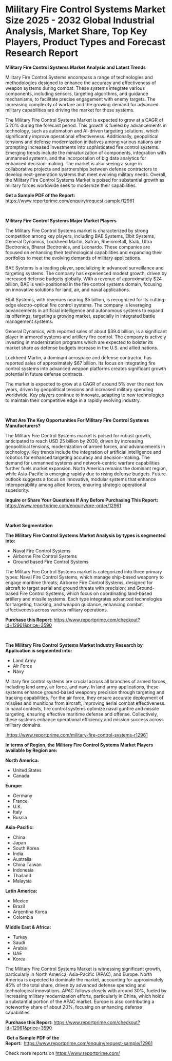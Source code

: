 <p><h1>Military Fire Control Systems Market Size 2025 - 2032 Global Industrial Analysis, Market Share, Top Key Players, Product Types and Forecast Research Report</h1></p><p><strong>Military Fire Control Systems Market Analysis and Latest Trends</strong></p>
<p><p>Military Fire Control Systems encompass a range of technologies and methodologies designed to enhance the accuracy and effectiveness of weapon systems during combat. These systems integrate various components, including sensors, targeting algorithms, and guidance mechanisms, to facilitate precise engagement with enemy targets. The increasing complexity of warfare and the growing demand for advanced military capabilities are driving the market for these systems.</p><p>The Military Fire Control Systems Market is expected to grow at a CAGR of 5.20% during the forecast period. This growth is fueled by advancements in technology, such as automation and AI-driven targeting solutions, which significantly improve operational effectiveness. Additionally, geopolitical tensions and defense modernization initiatives among various nations are prompting increased investments into sophisticated fire control systems. Emerging trends include the miniaturization of components, integration with unmanned systems, and the incorporation of big data analytics for enhanced decision-making. The market is also seeing a surge in collaborative projects and partnerships between defense contractors to develop next-generation systems that meet evolving military needs. Overall, the Military Fire Control Systems Market is poised for substantial growth as military forces worldwide seek to modernize their capabilities.</p></p>
<p><strong>Get a Sample PDF of the Report:&nbsp;</strong> <a href="https://www.reportprime.com/enquiry/request-sample/12961?utm_campaign=2643&utm_medium=2&utm_source=Github&utm_content=ia&utm_term=19032025&utm_id=military-fire-control-systems">https://www.reportprime.com/enquiry/request-sample/12961</a></p>
<p>&nbsp;</p>
<p><strong>Military Fire Control Systems Major Market Players</strong></p>
<p><p>The Military Fire Control Systems market is characterized by strong competition among key players, including BAE Systems, Elbit Systems, General Dynamics, Lockheed Martin, Safran, Rheinmetall, Saab, Ultra Electronics, Bharat Electronics, and Leonardo. These companies are focused on enhancing their technological capabilities and expanding their portfolios to meet the evolving demands of military applications.</p><p>BAE Systems is a leading player, specializing in advanced surveillance and targeting systems. The company has experienced modest growth, driven by increased defense budgets globally. With a revenue of approximately $24 billion, BAE is well-positioned in the fire control systems domain, focusing on innovative solutions for land, air, and naval applications.</p><p>Elbit Systems, with revenues nearing $5 billion, is recognized for its cutting-edge electro-optical fire control systems. The company is leveraging advancements in artificial intelligence and autonomous systems to expand its offerings, targeting a growing market, especially in integrated battle management systems.</p><p>General Dynamics, with reported sales of about $39.4 billion, is a significant player in armored systems and artillery fire control. The company is actively investing in modernization programs which are expected to bolster its market share as defense budgets increase in the U.S. and allied nations.</p><p>Lockheed Martin, a dominant aerospace and defense contractor, has reported sales of approximately $67 billion. Its focus on integrating fire control systems into advanced weapon platforms creates significant growth potential in future defense contracts.</p><p>The market is expected to grow at a CAGR of around 5% over the next few years, driven by geopolitical tensions and increased military spending worldwide. Key players continue to innovate, adapting to new technologies to maintain their competitive edge in a rapidly evolving industry.</p></p>
<p>&nbsp;</p>
<p><strong>What Are The Key Opportunities For Military Fire Control Systems Manufacturers?</strong></p>
<p><p>The Military Fire Control Systems market is poised for robust growth, anticipated to reach USD 25 billion by 2030, driven by increasing geopolitical tensions, modernization of armed forces, and advancements in technology. Key trends include the integration of artificial intelligence and robotics for enhanced targeting accuracy and decision-making. The demand for unmanned systems and network-centric warfare capabilities further fuels market expansion. North America remains the dominant region, while Asia-Pacific is emerging rapidly due to rising defense budgets. Future outlook suggests a focus on innovative, modular systems that enhance interoperability among allied forces, ensuring strategic operational superiority.</p></p>
<p><strong>Inquire or Share Your Questions If Any Before Purchasing This Report:</strong> <a href="https://www.reportprime.com/enquiry/pre-order/12961?utm_campaign=2643&utm_medium=2&utm_source=Github&utm_content=ia&utm_term=19032025&utm_id=military-fire-control-systems">https://www.reportprime.com/enquiry/pre-order/12961</a></p>
<p>&nbsp;</p>
<p><strong>Market Segmentation</strong></p>
<p><strong>The Military Fire Control Systems Market Analysis by types is segmented into:</strong></p>
<p><ul><li>Naval Fire Control Systems</li><li>Airborne Fire Control Systems</li><li>Ground based Fire Control Systems</li></ul></p>
<p><p>The Military Fire Control Systems market is categorized into three primary types: Naval Fire Control Systems, which manage ship-based weaponry to engage maritime threats; Airborne Fire Control Systems, designed for aircraft to target aerial and ground threats with precision; and Ground-based Fire Control Systems, which focus on coordinating land-based artillery and missile systems. Each type integrates advanced technologies for targeting, tracking, and weapon guidance, enhancing combat effectiveness across various military operations.</p></p>
<p><strong>Purchase this Report:&nbsp;</strong><a href="https://www.reportprime.com/checkout?id=12961&price=3590&utm_campaign=2643&utm_medium=2&utm_source=Github&utm_content=ia&utm_term=19032025&utm_id=military-fire-control-systems">https://www.reportprime.com/checkout?id=12961&price=3590</a></p>
<p>&nbsp;</p>
<p><strong>The Military Fire Control Systems Market Industry Research by Application is segmented into:</strong></p>
<p><ul><li>Land Army</li><li>Air Force</li><li>Navy</li></ul></p>
<p><p>Military fire control systems are crucial across all branches of armed forces, including land army, air force, and navy. In land army applications, these systems enhance ground-based weaponry precision through targeting and tracking capabilities. For the air force, they ensure accurate deployment of missiles and munitions from aircraft, improving aerial combat effectiveness. In naval contexts, fire control systems optimize naval gunfire and missile targeting, ensuring effective maritime defense and offense. Collectively, these systems enhance operational efficiency and mission success across military domains.</p></p>
<p><a href="https://www.reportprime.com/military-fire-control-systems-r12961?utm_campaign=2643&utm_medium=2&utm_source=Github&utm_content=ia&utm_term=19032025&utm_id=military-fire-control-systems">&nbsp;https://www.reportprime.com/military-fire-control-systems-r12961</a></p>
<p><strong>In terms of Region, the Military Fire Control Systems Market Players available by Region are:</strong></p>
<p>
    <p> <strong> North America: </strong>
        <ul>
            <li>United States</li>
            <li>Canada</li>
        </ul>
        </p> 
    <p> <strong> Europe: </strong>
        <ul>
            <li>Germany</li>
            <li>France</li>
            <li>U.K.</li>
            <li>Italy</li>
            <li>Russia</li>
        </ul>
        </p> 
    <p> <strong> Asia-Pacific: </strong>
        <ul>
            <li>China</li>
            <li>Japan</li>
            <li>South Korea</li>
            <li>India</li>
            <li>Australia</li>
            <li>China Taiwan</li>
            <li>Indonesia</li>
            <li>Thailand</li>
            <li>Malaysia</li>
        </ul>
        </p> 
    <p> <strong> Latin America: </strong>
        <ul>
            <li>Mexico</li>
            <li>Brazil</li>
            <li>Argentina Korea</li>
            <li>Colombia</li>
        </ul>
        </p> 
    <p> <strong> Middle East & Africa: </strong>
        <ul>
            <li>Turkey</li>
            <li>Saudi</li>
            <li>Arabia</li>
            <li>UAE</li>
            <li>Korea</li>
        </ul>
    </p>
    </p>
<p><p>The Military Fire Control Systems Market is witnessing significant growth, particularly in North America, Asia-Pacific (APAC), and Europe. North America is expected to dominate the market, accounting for approximately 45% of the total share, driven by advanced defense spending and technological innovations. APAC follows closely with around 30%, fueled by increasing military modernization efforts, particularly in China, which holds a substantial portion of the APAC market. Europe is also contributing a noteworthy share of about 20%, focusing on enhancing defense capabilities.</p></p>
<p><strong>Purchase this Report: </strong><a href="https://www.reportprime.com/checkout?id=12961&price=3590&utm_campaign=2643&utm_medium=2&utm_source=Github&utm_content=ia&utm_term=19032025&utm_id=military-fire-control-systems">https://www.reportprime.com/checkout?id=12961&price=3590</a></p>
<p>&nbsp;<strong>Get a Sample PDF of the Report:&nbsp;&nbsp;</strong><a href="https://www.reportprime.com/enquiry/request-sample/12961?utm_campaign=2643&utm_medium=2&utm_source=Github&utm_content=ia&utm_term=19032025&utm_id=military-fire-control-systems">https://www.reportprime.com/enquiry/request-sample/12961</a></p>
<p><strong></strong></p>
<p>Check more reports on <a href="https://www.reportprime.com/?utm_campaign=2643&utm_medium=2&utm_source=Github&utm_content=ia&utm_term=19032025&utm_id=military-fire-control-systems">https://www.reportprime.com/</a></p>